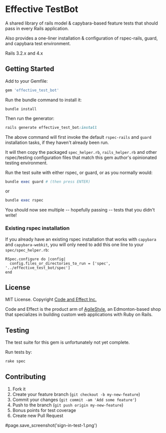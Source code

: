 # Effective TestBot

A shared library of rails model & capybara-based feature tests that should pass in every Rails application.

Also provides a one-liner installation & configuration of rspec-rails, guard, and capybara test environment.

Rails 3.2.x and 4.x


## Getting Started

Add to your Gemfile:

```ruby
gem 'effective_test_bot'
```

Run the bundle command to install it:

```console
bundle install
```

Then run the generator:

```ruby
rails generate effective_test_bot:install
```

The above command will first invoke the default `rspec-rails` and `guard` installation tasks, if they haven't already been run.

It will then copy the packaged `spec_helper.rb`, `rails_helper.rb` and other rspec/testing configuration files that match this gem author's opinionated testing environment.

Run the test suite with either rspec, or guard, or as you normally would:

```ruby
bundle exec guard # (then press ENTER)
```

or

```ruby
bundle exec rspec
```

You should now see multiple -- hopefully passing -- tests that you didn't write!


### Existing rspec installation

If you already have an existing rspec installation that works with `capybara` and `capybara-webkit`, you will only need to add this one line to your `spec/spec_helper.rb`:

```
RSpec.configure do |config|
  config.files_or_directories_to_run = ['spec', '../effective_test_bot/spec']
end
```


## License

MIT License.  Copyright [Code and Effect Inc.](http://www.codeandeffect.com/)

Code and Effect is the product arm of [AgileStyle](http://www.agilestyle.com/), an Edmonton-based shop that specializes in building custom web applications with Ruby on Rails.


## Testing

The test suite for this gem is unfortunately not yet complete.

Run tests by:

```ruby
rake spec
```


## Contributing

1. Fork it
2. Create your feature branch (`git checkout -b my-new-feature`)
3. Commit your changes (`git commit -am 'Add some feature'`)
4. Push to the branch (`git push origin my-new-feature`)
5. Bonus points for test coverage
6. Create new Pull Request

#page.save_screenshot('sign-in-test-1.png')
